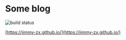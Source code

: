 # Some blog

![build status](https://github.com/jimmy-zx/jimmy-zx.github.io/actions/workflows/pages/pages-build-deployment/badge.svg)

[https://jimmy-zx.github.io/](https://jimmy-zx.github.io/)
